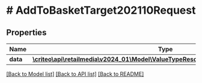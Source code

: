 # # AddToBasketTarget202110Request

## Properties

Name | Type | Description | Notes
------------ | ------------- | ------------- | -------------
**data** | [**\criteo\api\retailmedia\v2024_01\Model\ValueTypeResourceOfAddToBasketTarget202110**](ValueTypeResourceOfAddToBasketTarget202110.md) |  | [optional]

[[Back to Model list]](../../README.md#models) [[Back to API list]](../../README.md#endpoints) [[Back to README]](../../README.md)
